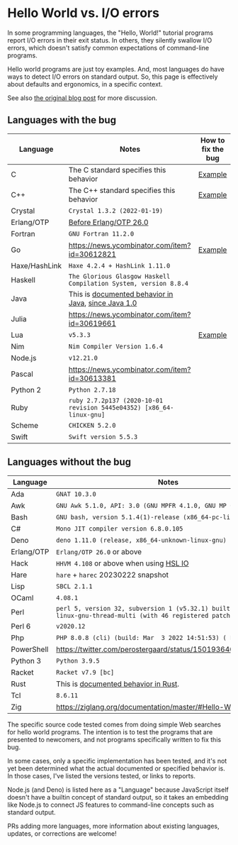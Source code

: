 # Hello World vs. I/O errors

In some programming languages, the "Hello, World!" tutorial programs report I/O
errors in their exit status. In others, they silently swallow I/O errors, which
doesn't satisfy common expectations of command-line programs.

Hello world programs are just toy examples. And, most languages do have ways to
detect I/O errors on standard output. So, this page is effectively about
defaults and ergonomics, in a specific context.

See also [the original blog post] for more discussion.

## Languages with the bug

| Language   |  Notes                                     | How to fix the bug
| ---------- | ------------------------------------------ | -----------------------------
| C          | The C standard specifies this behavior     | [Example](Examples.md#C)
| C++        | The C++ standard specifies this behavior   | [Example](Examples.md#C-1)
| Crystal    | `Crystal 1.3.2 (2022-01-19)`               |
| Erlang/OTP | [Before Erlang/OTP 26.0](https://github.com/erlang/otp/issues/5797)
| Fortran    | `GNU Fortran 11.2.0`                       |
| Go         | https://news.ycombinator.com/item?id=30612821 | [Example](Examples.md#Go)
| Haxe/HashLink| `Haxe 4.2.4 + HashLink 1.11.0`           |
| Haskell    | `The Glorious Glasgow Haskell Compilation System, version 8.8.4` |
| Java       | This is [documented behavior in Java], [since Java 1.0] |
| Julia      | https://news.ycombinator.com/item?id=30619661 |
| Lua        | `v5.3.3`                                   | [Example](Examples.md#Lua)
| Nim        | `Nim Compiler Version 1.6.4`               |
| Node.js    | `v12.21.0`                                 |
| Pascal     | https://news.ycombinator.com/item?id=30613381 |
| Python 2   | `Python 2.7.18`                            |
| Ruby       | `ruby 2.7.2p137 (2020-10-01 revision 5445e04352) [x86_64-linux-gnu]` |
| Scheme     | `CHICKEN 5.2.0`                            |
| Swift      | `Swift version 5.5.3`                      |

## Languages without the bug

| Language   | Notes
| ---------- | ---------------
| Ada        | `GNAT 10.3.0`
| Awk        | `GNU Awk 5.1.0, API: 3.0 (GNU MPFR 4.1.0, GNU MP 6.2.1)`
| Bash       | `GNU bash, version 5.1.4(1)-release (x86_64-pc-linux-gnu)`
| C#         | `Mono JIT compiler version 6.8.0.105`
| Deno       | `deno 1.11.0 (release, x86_64-unknown-linux-gnu)`
| Erlang/OTP | `Erlang/OTP 26.0` or above
| Hack       | `HHVM 4.108` or above when using [HSL IO]
| Hare       | `hare` + `harec` 20230222 snapshot
| Lisp       | `SBCL 2.1.1`
| OCaml      | `4.08.1`
| Perl       | `perl 5, version 32, subversion 1 (v5.32.1) built for x86_64-linux-gnu-thread-multi (with 46 registered patches...)`
| Perl 6     | `v2020.12`
| Php        | `PHP 8.0.8 (cli) (build: Mar  3 2022 14:51:53) ( NTS )`
| PowerShell | https://twitter.com/perostergaard/status/1501936409547993102
| Python 3   | `Python 3.9.5`
| Racket     | `Racket v7.9 [bc]`
| Rust       | This is [documented behavior in Rust].
| Tcl        | `8.6.11`
| Zig        | https://ziglang.org/documentation/master/#Hello-World

The specific source code tested comes from doing simple Web searches for
hello world programs. The intention is to test the programs that are presented
to newcomers, and not programs specifically written to fix this bug.

In some cases, only a specific implementation has been tested, and it's not yet
been determined what the actual documented or specified behavior is. In those
cases, I've listed the versions tested, or links to reports.

Node.js (and Deno) is listed here as a "Language" because JavaScript itself doesn't have
a builtin concept of standard output, so it takes an embedding like Node.js to
connect JS features to command-line concepts such as standard output.

PRs adding more languages, more information about existing languages, updates,
or corrections are welcome!

[documented behavior in Java]: https://docs.oracle.com/en/java/javase/17/docs/api/java.base/java/io/PrintStream.html
[since Java 1.0]: http://web.mit.edu/java_v1.0.2/www/javadoc/java.io.PrintStream.html#checkError()
[documented behavior in Rust]: https://doc.rust-lang.org/stable/std/macro.println.html#panics
[Wikipedia's list of "Hello, World!" programs]: https://en.wikipedia.org/wiki/%22Hello,_World!%22_program#Examples
[The Hello World Collection]: http://helloworldcollection.de/
[the original blog post]: https://blog.sunfishcode.online/bugs-in-hello-world/
[HSL IO]: https://docs.hhvm.com/hack/getting-started/input-and-output
